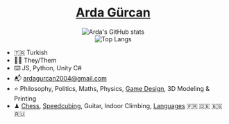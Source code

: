 
<div align="center">
  
# [Arda Gürcan](https://ardagurcan.com)
  
![Arda's GitHub stats](https://github-readme-stats.vercel.app/api?username=ArdaGurcan&count_private=true&show_icons=true&theme=radical&hide_title=true&hide_rank=true)<br>
![Top Langs](https://github-readme-stats.vercel.app/api/top-langs/?username=anuraghazra&layout=compact&langs_count=10&theme=radical&hide=rust&hide_title=true&card_width=240)

</div>
  
- 🇹🇷 Turkish
- 🏳️‍⚧️ They/Them
- ⌨️ JS, Python, Unity C#
- 📬 ardagurcan2004@gmail.com
- ⭐ Philosophy, Politics, Maths, Physics, [Game Design](https://agurcan.itch.io), 3D Modeling & Printing
- ♟ [Chess](https://www.chess.com/member/agurcan), [Speedcubing](https://www.worldcubeassociation.org/persons/2018GURC01), Guitar, Indoor Climbing, [Languages](https://www.duolingo.com/profile/ArdaGurcan) 🇫🇷 🇩🇪 🇪🇸 🇷🇺
  
